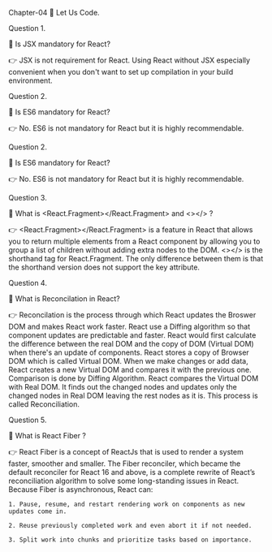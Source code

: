 Chapter-04 🚀 Let Us Code.

Question 1.

🎯 Is JSX mandatory for React?

👉 JSX is not requirement for React. Using React without JSX especially convenient when you don't want to set up compilation in your build environment.

Question 2.

🎯 Is ES6 mandatory for React?

👉 No. ES6 is not mandatory for React but it is highly recommendable.

Question 2.

🎯 Is ES6 mandatory for React?

👉 No. ES6 is not mandatory for React but it is highly recommendable.

Question 3.

🎯 What is <React.Fragment></React.Fragment> and <></> ?

👉 <React.Fragment></React.Fragment> is a feature in React that allows you to return multiple elements from a React component by allowing you to group a list of children without adding extra nodes to the DOM. <></> is the shorthand tag for React.Fragment. The only difference between them is that the shorthand version does not support the key attribute.

Question 4.

🎯 What is Reconcilation in React?

👉 Reconcilation is the process through which React updates the Broswer DOM and makes React work faster. React use a Diffing algorithm so that component updates are predictable and faster. React would first calculate the difference between the real DOM and the copy of DOM (Virtual DOM) when there's an update of components. React stores a copy of Browser DOM which is called Virtual DOM. When we make changes or add data, React creates a new Virtual DOM and compares it with the previous one. Comparison is done by Diffing Algorithm. React compares the Virtual DOM with Real DOM. It finds out the changed nodes and updates only the changed nodes in Real DOM leaving the rest nodes as it is. This process is called Reconciliation.

Question 5.

🎯 What is React Fiber ?

👉  React Fiber is a concept of ReactJs that is used to render a system faster, smoother and smaller. The Fiber reconciler, which became the default reconciler for React 16 and above, is a complete rewrite of React’s reconciliation algorithm to solve some long-standing issues in React. Because Fiber is asynchronous, React can:

    1. Pause, resume, and restart rendering work on components as new updates come in.

    2. Reuse previously completed work and even abort it if not needed.

    3. Split work into chunks and prioritize tasks based on importance.